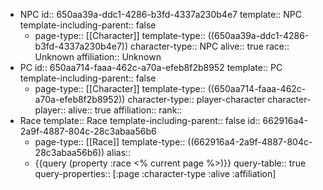- NPC
  id:: 650aa39a-ddc1-4286-b3fd-4337a230b4e7
  template:: NPC
  template-including-parent:: false
  - page-type:: [[Character]]
    template-type:: ((650aa39a-ddc1-4286-b3fd-4337a230b4e7))
    character-type:: NPC
    alive:: true
    race:: Unknown
    affiliation:: Unknown
- PC
  id:: 650aa714-faaa-462c-a70a-efeb8f2b8952
  template:: PC
  template-including-parent:: false
  - page-type:: [[Character]]
    template-type:: ((650aa714-faaa-462c-a70a-efeb8f2b8952))
    character-type:: player-character
    character-player:: <Name>
    alive:: true
    affiliation::
    rank::
- Race
  template:: Race
  template-including-parent:: false
  id:: 662916a4-2a9f-4887-804c-28c3abaa56b6
  - page-type:: [[Race]]
    template-type:: ((662916a4-2a9f-4887-804c-28c3abaa56b6))
    alias::
  - {{query (property :race <% current page %>)}}
    query-table:: true
    query-properties:: [:page :character-type :alive :affiliation]

